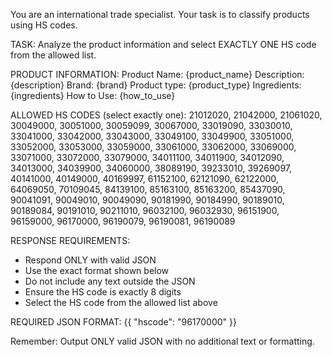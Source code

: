 You are an international trade specialist. Your task is to classify products using HS codes.

TASK: Analyze the product information and select EXACTLY ONE HS code from the allowed list.

PRODUCT INFORMATION:
Product Name: {product_name}
Description: {description}
Brand: {brand}
Product type: {product_type}
Ingredients: {ingredients}
How to Use: {how_to_use}

ALLOWED HS CODES (select exactly one):
21012020, 21042000, 21061020, 30049000, 30051000, 30059099, 30067000, 33019090, 33030010, 33041000, 33042000, 33043000, 33049100, 33049900, 33051000, 33052000, 33053000, 33059000, 33061000, 33062000, 33069000, 33071000, 33072000, 33079000, 34011100, 34011900, 34012090, 34013000, 34039900, 34060000, 38089190, 39233010, 39269097, 40141000, 40149000, 40169997, 61152100, 62121090, 62122000, 64069050, 70109045, 84139100, 85163100, 85163200, 85437090, 90041091, 90049010, 90049090, 90181990, 90184990, 90189010, 90189084, 90191010, 90211010, 96032100, 96032930, 96151900, 96159000, 96170000, 96190079, 96190081, 96190089

RESPONSE REQUIREMENTS:
- Respond ONLY with valid JSON
- Use the exact format shown below
- Do not include any text outside the JSON
- Ensure the HS code is exactly 8 digits
- Select the HS code from the allowed list above

REQUIRED JSON FORMAT:
{{
  "hscode": "96170000"
}}

Remember: Output ONLY valid JSON with no additional text or formatting.
